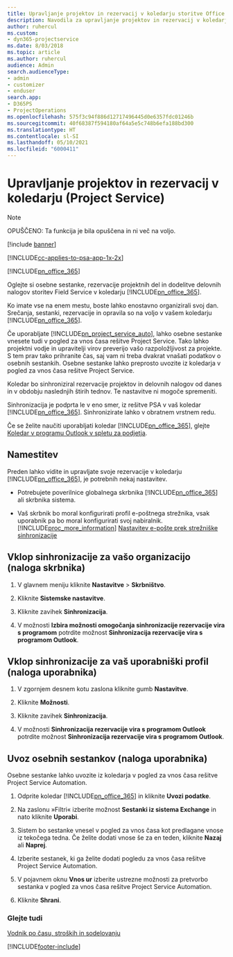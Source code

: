 ```yaml
---
title: Upravljanje projektov in rezervacij v koledarju storitve Office 365
description: Navodila za upravljanje projektov in rezervacij v koledarju storitve Office 365
author: ruhercul
ms.custom:
- dyn365-projectservice
ms.date: 8/03/2018
ms.topic: article
ms.author: ruhercul
audience: Admin
search.audienceType:
- admin
- customizer
- enduser
search.app:
- D365PS
- ProjectOperations
ms.openlocfilehash: 575f3c94f886d12717496445d0e6357fdc01246b
ms.sourcegitcommit: 40f68387f594180af64a5e5c748b6efa188bd300
ms.translationtype: HT
ms.contentlocale: sl-SI
ms.lasthandoff: 05/10/2021
ms.locfileid: "6000411"
---
```

# <a name="manage-projects-and-bookings-in-your-calendar-project-service"></a>Upravljanje projektov in rezervacij v koledarju (Project Service)

> [!Note]
> OPUŠČENO: Ta funkcija je bila opuščena in ni več na voljo.

[!include [banner](../includes/psa-now-project-operations.md)]

[!INCLUDE[cc-applies-to-psa-app-1x-2x](../includes/cc-applies-to-psa-app-1x-2x.md)]

[!INCLUDE[pn_office_365](../includes/pn-office-365.md)] 

Oglejte si osebne sestanke, rezervacije projektnih del in dodelitve delovnih nalogov storitev Field Service v koledarju [!INCLUDE[pn_office_365](../includes/pn-office-365.md)].  
  
 Ko imate vse na enem mestu, boste lahko enostavno organizirali svoj dan. Srečanja, sestanki, rezervacije in opravila so na voljo v vašem koledarju [!INCLUDE[pn_office_365](../includes/pn-office-365.md)].  
  
 Če uporabljate [!INCLUDE[pn_project_service_auto](../includes/pn-project-service-auto.md)], lahko osebne sestanke vnesete tudi v pogled za vnos časa rešitve Project Service. Tako lahko projektni vodje in upravitelji virov preverijo vašo razpoložljivost za projekte. S tem prav tako prihranite čas, saj vam ni treba dvakrat vnašati podatkov o osebnih sestankih. Osebne sestanke lahko preprosto uvozite iz koledarja v pogled za vnos časa rešitve Project Service.  
  
 Koledar bo sinhroniziral rezervacije projektov in delovnih nalogov od danes in v obdobju naslednjih štirih tednov. Te nastavitve ni mogoče spremeniti.  
  
 Sinhronizacija je podprta le v eno smer, iz rešitve PSA v vaš koledar [!INCLUDE[pn_office_365](../includes/pn-office-365.md)]. Sinhronizirate lahko v obratnem vrstnem redu. 
  
 Če se želite naučiti uporabljati koledar [!INCLUDE[pn_office_365](../includes/pn-office-365.md)], glejte [Koledar v programu Outlook v spletu za podjetja](https://support.office.com/article/Calendar-in-Outlook-on-the-web-for-business-5219c457-d1fe-4c2f-9032-1a816b88e936).  
  
## <a name="setup"></a>Namestitev  
 Preden lahko vidite in upravljate svoje rezervacije v koledarju [!INCLUDE[pn_office_365](../includes/pn-office-365.md)], je potrebnih nekaj nastavitev.  
  
- Potrebujete poverilnice globalnega skrbnika [!INCLUDE[pn_office_365](../includes/pn-office-365.md)] ali skrbnika sistema.  
  
- Vaš skrbnik bo moral konfigurirati profil e-poštnega strežnika, vsak uporabnik pa bo moral konfigurirati svoj nabiralnik. [!INCLUDE[proc_more_information](../includes/proc-more-information.md)] [Nastavitev e-pošte prek strežniške sinhronizacije](/dynamics365/customerengagement/on-premises/admin/set-up-server-side-synchronization-of-email-appointments-contacts-and-tasks)  
  
## <a name="turn-on-synchronization-for-your-organization-admin-task"></a>Vklop sinhronizacije za vašo organizacijo (naloga skrbnika)  
  
1.  V glavnem meniju kliknite **Nastavitve** > **Skrbništvo**.  
  
2.  Kliknite **Sistemske nastavitve**.  
  
3.  Kliknite zavihek **Sinhronizacija**.  
  
4.  V možnosti **Izbira možnosti omogočanja sinhronizacije rezervacije vira s programom** potrdite možnost **Sinhronizacija rezervacije vira s programom Outlook**.  
  
## <a name="turn-on-synchronization-for-your-user-profile-user-task"></a>Vklop sinhronizacije za vaš uporabniški profil (naloga uporabnika)  
  
1.  V zgornjem desnem kotu zaslona kliknite gumb **Nastavitve**.  
  
2.  Kliknite **Možnosti**.  
  
3.  Kliknite zavihek **Sinhronizacija**.  
  
4.  V možnosti **Sinhronizacija rezervacije vira s programom Outlook** potrdite možnost **Sinhronizacija rezervacije vira s programom Outlook**.  
  
## <a name="import-your-personal-appointments-user-task"></a>Uvoz osebnih sestankov (naloga uporabnika)  
 Osebne sestanke lahko uvozite iz koledarja v pogled za vnos časa rešitve Project Service Automation.  
  
1. Odprite koledar [!INCLUDE[pn_office_365](../includes/pn-office-365.md)] in kliknite **Uvozi podatke**.  
  
2. Na zaslonu »Filtri« izberite možnost **Sestanki iz sistema Exchange** in nato kliknite **Uporabi**.  
  
3. Sistem bo sestanke vnesel v pogled za vnos časa kot predlagane vnose iz tekočega tedna. Če želite dodati vnose še za en teden, kliknite **Nazaj** ali **Naprej**.  
  
4. Izberite sestanek, ki ga želite dodati pogledu za vnos časa rešitve Project Service Automation.  
  
5. V pojavnem oknu **Vnos ur** izberite ustrezne možnosti za pretvorbo sestanka v pogled za vnos časa rešitve Project Service Automation.  
  
6. Kliknite **Shrani**.  
  
### <a name="see-also"></a>Glejte tudi  
 [Vodnik po času, stroških in sodelovanju](../psa/time-expense-collaboration-guide.md)


[!INCLUDE[footer-include](../includes/footer-banner.md)]